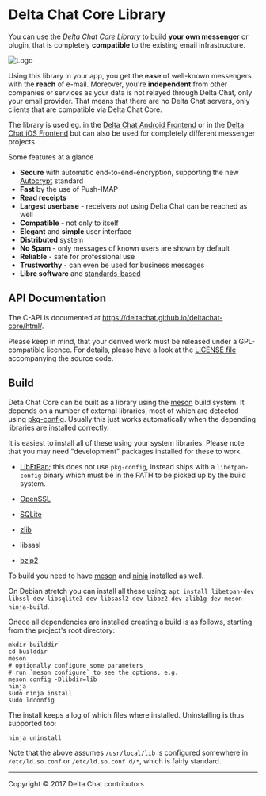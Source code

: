 Delta Chat Core Library
================================================================================

You can use the _Delta Chat Core Library_ to build **your own messenger** or
plugin, that is completely **compatible** to the existing email infrastructure.

![Logo](https://delta.chat/assets/features/start-img4.png)

Using this library in your app, you get the **ease** of well-known messengers
with the **reach** of e-mail. Moreover, you're **independent** from other companies or
services as your data is not relayed through Delta Chat, only your email
provider. That means that there are no Delta Chat servers, only clients that
are compatible via Delta Chat Core.

The library is used eg. in the [Delta Chat Android Frontend](https://github.com/deltachat/deltachat-android)
or in the [Delta Chat iOS Frontend](https://github.com/deltachat/deltachat-ios) but can also be used for
completely different messenger projects.

Some features at a glance

- **Secure** with automatic end-to-end-encryption, supporting the new
  [Autocrypt](https://autocrypt.readthedocs.io/en/latest/) standard
- **Fast** by the use of Push-IMAP
- **Read receipts**
- **Largest userbase** - receivers _not_ using Delta Chat can be reached as well
- **Compatible** - not only to itself
- **Elegant** and **simple** user interface
- **Distributed** system
- **No Spam** - only messages of known users are shown by default
- **Reliable** - safe for professional use
- **Trustworthy** - can even be used for business messages
- **Libre software** and [standards-based](https://delta.chat/en/standards)


API Documentation
--------------------------------------------------------------------------------

The C-API is documented at <https://deltachat.github.io/deltachat-core/html/>.

Please keep in mind, that your derived work must be released under a
GPL-compatible licence.  For details, please have a look at the [LICENSE file](https://github.com/deltachat/deltachat-core/blob/master/LICENSE) accompanying the source code.


Build
--------------------------------------------------------------------------------

Deta Chat Core can be built as a library using the
[meson](http://mesonbuild.com) build system.  It depends on a number
of external libraries, most of which are detected using
[pkg-config](https://www.freedesktop.org/wiki/Software/pkg-config/).
Usually this just works automatically when the depending libraries are
installed correctly.

It is easiest to install all of these using your system libraries.
Please note that you may need "development" packages installed for
these to work.

- [LibEtPan](https://github.com/dinhviethoa/libetpan); this does not
  use `pkg-config`, instead ships with a `libetpan-config` binary
  which must be in the PATH to be picked up by the build system.

- [OpenSSL](https://www.openssl.org/)

- [SQLite](http://sqlite.org/)

- [zlib](http://zlib.net)

- libsasl

- [bzip2](http://bzip.org)

To build you need to have [meson](http://mesonbuild.com) and
[ninja](https://ninja-build.org) installed as well.

On Debian stretch you can install all these using: `apt install
libetpan-dev libssl-dev libsqlite3-dev libsasl2-dev libbz2-dev
zlib1g-dev meson ninja-build`.

Onece all dependencies are installed creating a build is as follows,
starting from the project's root directory:

```
mkdir builddir
cd builddir
meson
# optionally configure some parameters
# run `meson configure` to see the options, e.g.
meson config -Dlibdir=lib
ninja
sudo ninja install
sudo ldconfig
```

The install keeps a log of which files where installed.  Uninstalling
is thus supported too:
```
ninja uninstall
```

Note that the above assumes `/usr/local/lib` is configured somewhere
in `/etc/ld.so.conf` or `/etc/ld.so.conf.d/*`, which is fairly
standard.

---

Copyright © 2017 Delta Chat contributors
